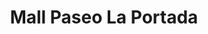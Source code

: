 ---
title: "Mall Paseo La Portada"
url: /antofagasta/mall-paseo-la-portada/
shop: centro comercial
---